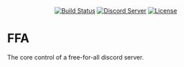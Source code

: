 <div align="center">
	<a href="https://travis-ci.org/vim2meta/FFA"><img src="https://api.travis-ci.org/vim2meta/FFA.svg?branch=master" alt="Build Status" /></a>
    <a href="https://discord.gg/F7reg7e"><img src="https://discordapp.com/api/guilds/290759415362224139/embed.png" alt="Discord Server" /></a>
    <a href="https://github.com/vim2meta/FFA/blob/master/LICENSE"><img src="https://img.shields.io/badge/license-MIT-blue.svg" alt="License" /></a>
</div>

# FFA
The core control of a free-for-all discord server.
